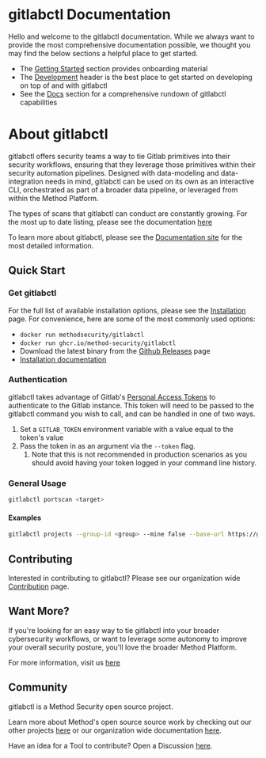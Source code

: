 # gitlabctl Documentation

Hello and welcome to the gitlabctl documentation. While we always want to provide the most comprehensive documentation possible, we thought you may find the below sections a helpful place to get started.

- The [Getting Started](./getting-started/basic-usage.md) section provides onboarding material
- The [Development](./development/setup.md) header is the best place to get started on developing on top of and with gitlabctl
- See the [Docs](./docs/index.md) section for a comprehensive rundown of gitlabctl capabilities

# About gitlabctl

gitlabctl offers security teams a way to tie Gitlab primitives into their security workflows, ensuring that they leverage those primitives within their security automation pipelines. Designed with data-modeling and data-integration needs in mind, gitlabctl can be used on its own as an interactive CLI, orchestrated as part of a broader data pipeline, or leveraged from within the Method Platform.

The types of scans that gitlabctl can conduct are constantly growing. For the most up to date listing, please see the documentation [here](./docs/index.md)

To learn more about gitlabctl, please see the [Documentation site](https://method-security.github.io/gitlabctl/) for the most detailed information.

## Quick Start

### Get gitlabctl

For the full list of available installation options, please see the [Installation](./getting-started/installation.md) page. For convenience, here are some of the most commonly used options:

- `docker run methodsecurity/gitlabctl`
- `docker run ghcr.io/method-security/gitlabctl`
- Download the latest binary from the [Github Releases](https://github.com/Method-Security/gitlabctl/releases/latest) page
- [Installation documentation](./getting-started/installation.md)

### Authentication

gitlabctl takes advantage of Gitlab's [Personal Access Tokens](https://docs.gitlab.com/ee/user/profile/personal_access_tokens.html) to authenticate to the Gitlab instance. This token will need to be passed to the gitlabctl command you wish to call, and can be handled in one of two ways.

1. Set a `GITLAB_TOKEN` environment variable with a value equal to the token's value
1. Pass the token in as an argument via the `--token` flag.
   1. Note that this is not recommended in production scenarios as you should avoid having your token logged in your command line history.

### General Usage

```bash
gitlabctl portscan <target>
```

#### Examples

```bash
gitlabctl projects --group-id <group> --mine false --base-url https://gitlab.com/api/v4
```

## Contributing

Interested in contributing to gitlabctl? Please see our organization wide [Contribution](https://method-security.github.io/community/contribute/discussions.html) page.

## Want More?

If you're looking for an easy way to tie gitlabctl into your broader cybersecurity workflows, or want to leverage some autonomy to improve your overall security posture, you'll love the broader Method Platform.

For more information, visit us [here](https://method.security)

## Community

gitlabctl is a Method Security open source project.

Learn more about Method's open source source work by checking out our other projects [here](https://github.com/Method-Security) or our organization wide documentation [here](https://method-security.github.io).

Have an idea for a Tool to contribute? Open a Discussion [here](https://github.com/Method-Security/Method-Security.github.io/discussions).
